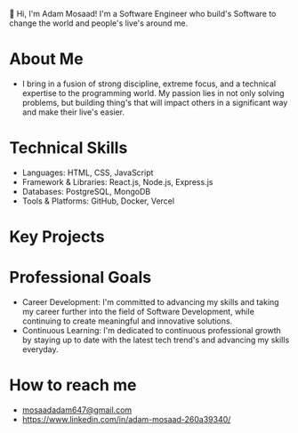 👋 Hi, I'm Adam Mosaad! I'm a Software Engineer who build's Software to change the world and people's live's around me.  


# About Me
- I bring in a fusion of strong discipline, extreme focus, and a technical expertise to the programming world. My passion lies in not only solving problems, but building thing's that will impact others in a significant way and make their live's easier.


# Technical Skills
- Languages: HTML, CSS, JavaScript
- Framework & Libraries: React.js, Node.js, Express.js
- Databases: PostgreSQL, MongoDB
- Tools & Platforms: GitHub, Docker, Vercel

# Key Projects

# Professional Goals
- Career Development: I'm committed to advancing my skills and taking my career further into the field of Software Development, while continuing to create meaningful and innovative solutions.
- Continuous Learning: I'm dedicated to continuous professional growth by staying up to date with the latest tech trend's and advancing my skills everyday.


# How to reach me
- mosaadadam647@gmail.com
- https://www.linkedin.com/in/adam-mosaad-260a39340/


